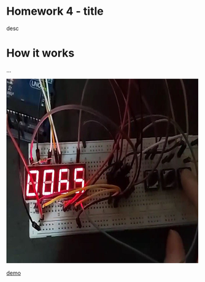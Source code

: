 # Homework 4 - title

desc

# How it works

...

<img src="https://github.com/Radu-Antonio/IntroductionToRobotics/blob/master/homework4/img4.jpeg" alt="image" width="500" height="480"/>

[demo](link)
